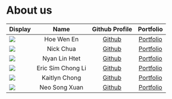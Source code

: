 # About us

Display |    Name    | Github Profile | Portfolio 
--------|:----------:|:--------------:|:---------:
![](https://avatars.githubusercontent.com/u/33289235) | Hoe Wen En | [Github](https://github.com/wenenhoe) | [Portfolio](team/wenenhoe.md)
![](https://avatars.githubusercontent.com/u/48584322?v=4) | Nick Chua  | [Github](https://github.com/nickczh) | [Portfolio](team/nickczh.md)
![](https://avatars.githubusercontent.com/u/122875764) | Nyan Lin Htet | [Github](https://github.com/T0nyLin) | [Portfolio](team/T0nyLin.md)
![](https://avatars.githubusercontent.com/u/156929749) | Eric Sim Chong Li | [Github](https://github.com/e0958902) | [Portfolio](team/ericsimchongli.md)
![](avatars.githubusercontent.com/u/110549110) | Kaitlyn Chong | [Github](https://github.com/kyuichyi) | [Portfolio](team/kaitlynchong.md)
![](https://avatars.githubusercontent.com/u/55198236) | Neo Song Xuan | [Github](https://github.com/annoy-o-mus) | [Portfolio](team/songxuan.md)
